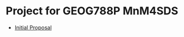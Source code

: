 
# Project for GEOG788P MnM4SDS

* [Initial Proposal](https://github.com/quan-shen/QuanShen_MnM4SDS_project/blob/master/Initial%20proposal.docx)
